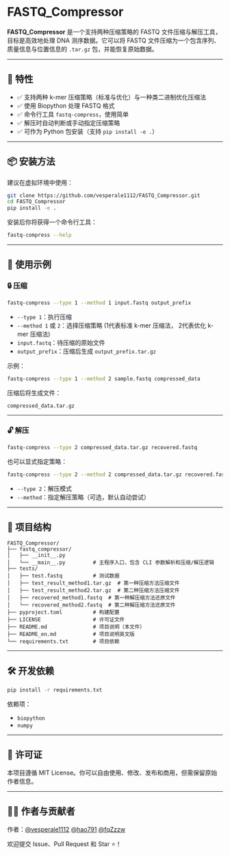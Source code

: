 # FASTQ_Compressor

**FASTQ_Compressor** 是一个支持两种压缩策略的 FASTQ 文件压缩与解压工具，目标是高效地处理 DNA 测序数据。它可以将 FASTQ 文件压缩为一个包含序列、质量信息与位置信息的 `.tar.gz` 包，并能恢复原始数据。

---

## 🚀 特性

- ✅ 支持两种 k-mer 压缩策略（标准与优化）与一种类二进制优化压缩法
- ✅ 使用 Biopython 处理 FASTQ 格式
- ✅ 命令行工具 `fastq-compress`，使用简单
- ✅ 解压时自动判断或手动指定压缩策略
- ✅ 可作为 Python 包安装（支持 `pip install -e .`）

---

## 📦 安装方法

建议在虚拟环境中使用：

```bash
git clone https://github.com/vesperale1112/FASTQ_Compressor.git
cd FASTQ_Compressor
pip install -e .
```

安装后你将获得一个命令行工具：

```bash
fastq-compress --help
```

---

## 🧪 使用示例

### 🔒 压缩

```bash
fastq-compress --type 1 --method 1 input.fastq output_prefix
```

- `--type 1`：执行压缩
- `--method 1` 或 `2`：选择压缩策略 (1代表标准 k-mer 压缩法， 2代表优化 k-mer 压缩法)
- `input.fastq`：待压缩的原始文件
- `output_prefix`：压缩后生成 `output_prefix.tar.gz`

示例：

```bash
fastq-compress --type 1 --method 2 sample.fastq compressed_data
```

压缩后将生成文件：

```
compressed_data.tar.gz
```

---

### 🔓 解压

```bash
fastq-compress --type 2 compressed_data.tar.gz recovered.fastq
```

也可以显式指定策略：

```bash
fastq-compress --type 2 --method 2 compressed_data.tar.gz recovered.fastq
```

- `--type 2`：解压模式
- `--method`：指定解压策略（可选，默认自动尝试）

---

## 📂 项目结构

```
FASTQ_Compressor/
├── fastq_compressor/
│   ├── __init__.py
│   └── __main__.py         # 主程序入口，包含 CLI 参数解析和压缩/解压逻辑
├── tests/
│   ├── test.fastq          # 测试数据
│   ├── test_result_method1.tar.gz  # 第一种压缩方法压缩文件
│   ├── test_result_method2.tar.gz  # 第二种压缩方法压缩文件
│   ├── recovered_method1.fastq  # 第一种解压缩方法还原文件
│   └── recovered_method2.fastq  # 第二种解压缩方法还原文件
├── pyproject.toml          # 构建配置
├── LICENSE                 # 许可证文件
├── README.md               # 项目说明（本文件）
├── README_en.md            # 项目说明英文版
└── requirements.txt        # 项目依赖
```

---

## 🛠️ 开发依赖

```bash
pip install -r requirements.txt
```

依赖项：

- `biopython`
- `numpy`

---

## 📖 许可证

本项目遵循 MIT License。你可以自由使用、修改、发布和商用，但需保留原始作者信息。

---

## 🙋‍♂️ 作者与贡献者

作者：[@vesperale1112](https://github.com/vesperale1112) [@hao791](https://github.com/hao791) [@fqZzzw](https://github.com/fqZzzw)

欢迎提交 Issue、Pull Request 和 Star ⭐️！
